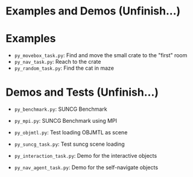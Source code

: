 Examples and Demos (Unfinish...)
============

# Examples

- `py_movebox_task.py`: Find and move the small crate to the "first" room
- `py_nav_task.py`: Reach to the crate
- `py_random_task.py`: Find the cat in maze


# Demos and Tests (Unfinish...)

- `py_benchmark.py`: SUNCG Benchmark
- `py_mpi.py`: SUNCG Benchmark using MPI

- `py_objmtl.py`: Test loading OBJMTL as scene
- `py_suncg_task.py`: Test suncg scene loading

- `py_interaction_task.py`: Demo for the interactive objects
- `py_nav_agent_task.py`: Demo for the self-navigate objects
